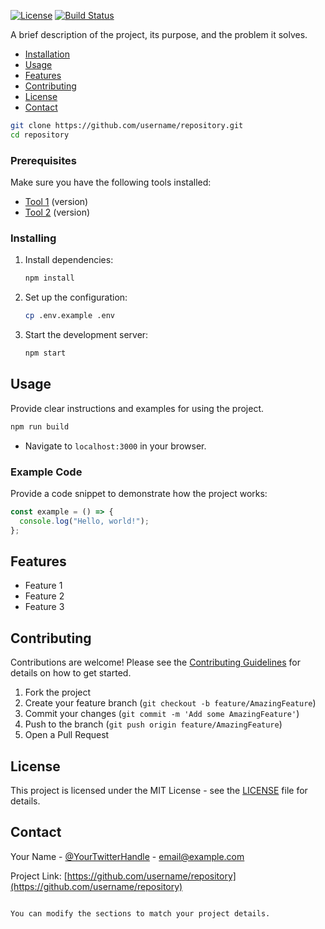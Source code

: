 
[![License](https://img.shields.io/badge/license-MIT-blue.svg)](LICENSE)
[![Build Status](https://img.shields.io/travis/username/repository.svg)](https://travis-ci.org/username/repository)

A brief description of the project, its purpose, and the problem it solves.



- [Installation](#installation)
- [Usage](#usage)
- [Features](#features)
- [Contributing](#contributing)
- [License](#license)
- [Contact](#contact)
                    
  

```bash
git clone https://github.com/username/repository.git
cd repository
```

### Prerequisites

Make sure you have the following tools installed:

- [Tool 1](https://example.com) (version)
- [Tool 2](https://example.com) (version)

### Installing

1. Install dependencies:

    ```bash
    npm install
    ```

2. Set up the configuration:

    ```bash
    cp .env.example .env
    ```

3. Start the development server:

    ```bash
    npm start
    ```

## Usage

Provide clear instructions and examples for using the project.

```bash
npm run build
```

- Navigate to `localhost:3000` in your browser.

### Example Code

Provide a code snippet to demonstrate how the project works:

```javascript
const example = () => {
  console.log("Hello, world!");
};
```

## Features

- Feature 1
- Feature 2
- Feature 3

## Contributing

Contributions are welcome! Please see the [Contributing Guidelines](CONTRIBUTING.md) for details on how to get started.

1. Fork the project
2. Create your feature branch (`git checkout -b feature/AmazingFeature`)
3. Commit your changes (`git commit -m 'Add some AmazingFeature'`)
4. Push to the branch (`git push origin feature/AmazingFeature`)
5. Open a Pull Request

## License

This project is licensed under the MIT License - see the [LICENSE](LICENSE) file for details.

## Contact

Your Name - [@YourTwitterHandle](https://twitter.com/yourhandle) - email@example.com

Project Link: [https://github.com/username/repository](https://github.com/username/repository)
```

You can modify the sections to match your project details.
